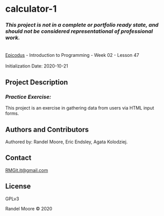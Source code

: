 # calculator-1
### _This project is not in a complete or portfolio ready state, and should not be considered representational of professional work._<br><br>
[Epicodus](https://www.epicodus.com/) - Introduction to Programming - Week 02 - Lesson 47<br><br>
Initialization Date: 2020-10-21

## Project Description
### _Practice Exercise:_<br>
This project is an exercise in gathering data from users via HTML input forms.
## Authors and Contributors
Authored by: Randel Moore, Eric Endsley, Agata Kolodziej.

## Contact
RMGit.it@gmail.com

## License

GPLv3

Randel Moore © 2020

